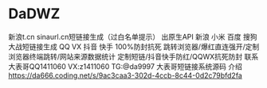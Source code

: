 # DaDWZ
新浪t.cn sinaurl.cn短链接生成（过白名单提示） 出原生API
新浪 小米 百度 搜狗 大战短链接生成
QQ VX 抖音 快手 100%防封抗死
跳转浏览器/爆红直连强开/定制浏览器终端跳转/网站来源数据统计
定制短链/抖音快手防红/QQWX抗死防封
联系大表哥QQ1411060 VX:z1411060 TG:@da9997
大表哥短链接系统源码 介绍 https://da666.coding.net/s/9ac3caa3-302d-4ccb-8c44-0d2c79bfd2fa

